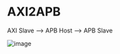 # AXI2APB
AXI Slave --> APB Host --> APB Slave

![image](https://github.com/user-attachments/assets/4bc237dc-ab72-4b49-85b6-c364636e41b5)
